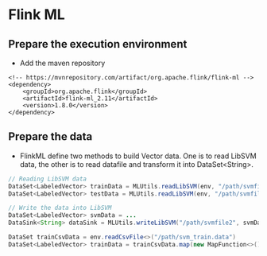 # Flink ML
## Prepare the execution environment
* Add the maven repository
```
<!-- https://mvnrepository.com/artifact/org.apache.flink/flink-ml -->
<dependency>
    <groupId>org.apache.flink</groupId>
    <artifactId>flink-ml_2.11</artifactId>
    <version>1.8.0</version>
</dependency>
```
## Prepare the data
* FlinkML define two methods to build Vector data. One is to read LibSVM data, the other is to read datafile and transform it into DataSet\<String\>.
```java
// Reading LibSVM data
DataSet<LabeledVector> trainData = MLUtils.readLibSVM(env, "/path/svmfile1");
DataSet<LabeledVector> testData = MLUtils.readLibSVM(env, "/path/svmfile2");

// Write the data into LibSVM
DataSet<LabeledVector> svmData = ...
DataSink<String> dataSink = MLUtils.writeLibSVM("/path/svmfile2", svmData);
```
```java
DataSet trainCsvData = env.readCsvFile<>("/path/svm_train.data")
DataSet<LabeledVector> trainData = trainCsvData.map(new MapFunction<>(){...});
```
